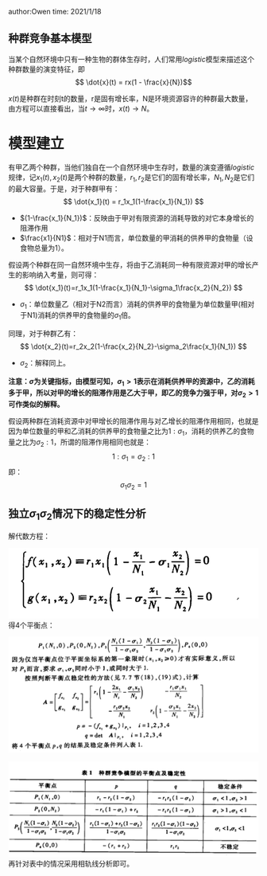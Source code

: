 author:Owen
time: 2021/1/18
## 种群竞争基本模型
当某个自然环境中只有一种生物的群体生存时，人们常用$logistic$模型来描述这个种群数量的演变特征，即
$$ \dot{x}(t) =  rx(1 - \frac{x}{N})$$

$x(t)$是种群在时刻t的数量，r是固有增长率，N是环境资源容许的种群最大数量，由方程可以直接看出，当$t \rightarrow \infty$时，$x(t)\rightarrow N$。
# 模型建立
有甲乙两个种群，当他们独自在一个自然环境中生存时，数量的演变遵循$logistic$规律，记$x_1(t),x_2(t)$是两个种群的数量，$r_1,r_2$是它们的固有增长率，$N_1,N_2$是它们的最大容量。于是，对于种群甲有：
$$ \dot{x_1}(t) = r_1x_1(1-\frac{x_1}{N_1}) $$
* $(1-\frac{x_1}{N_1})$：反映由于甲对有限资源的消耗导致的对它本身增长的阻滞作用
* $\frac{x1}{N1}$：相对于N1而言，单位数量的甲消耗的供养甲的食物量（设食物总量为1）。

假设两个种群在同一自然环境中生存，将由于乙消耗同一种有限资源对甲的增长产生的影响纳入考量，则可得：
$$ \dot{x_1}(t)=r_1x_1(1-\frac{x_1}{N_1}-\sigma_1\frac{x_2}{N_2}) $$
* $\sigma_1$：单位数量乙（相对于N2而言）消耗的供养甲的食物量为单位数量甲(相对于N1)消耗的供养甲的食物量的$\sigma_1$倍。

同理，对于种群乙有：
 $$ \dot{x_2}(t)=r_2x_2(1-\frac{x_2}{N_2}-\sigma_2\frac{x_1}{N_1}) $$
* $\sigma_2$：解释同上。

**注意：$\sigma$为关键指标，由模型可知，$\sigma_1 >1$表示在消耗供养甲的资源中，乙的消耗多于甲，所以对甲的增长的阻滞作用是乙大于甲，即乙的竞争力强于甲，对$\sigma_2 >1$可作类似的解释。**

假设两种群在消耗资源中对甲增长的阻滞作用与对乙增长的阻滞作用相同，也就是因为单位数量的甲和乙消耗的供养甲的食物量之比为$1:\sigma_1$，消耗的供养乙的食物量之比为$\sigma_2:1$，所谓的阻滞作用相同也就是：
$$1:\sigma_1 = \sigma_2 :1$$
即：
$$\sigma_1 \sigma_2 =1$$


## 独立$\sigma_1 \sigma_2$情况下的稳定性分析
解代数方程：

![1610966798863.png](img\1610966798863.png)
得4个平衡点：

![1610968243282.png](img\1610968243282.png)

![1610968261764.png](img\1610968261764.png)
再针对表中的情况采用相轨线分析即可。


